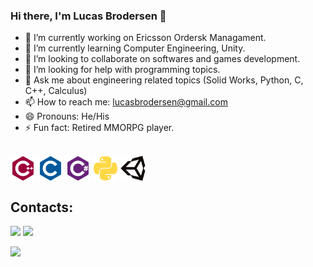 ### Hi there, I'm Lucas Brodersen 👋


- 🔭 I’m currently working on Ericsson Ordersk Managament.
- 🌱 I’m currently learning Computer Engineering, Unity.
- 👯 I’m looking to collaborate on softwares and games development.
- 🤔 I’m looking for help with programming topics.
- 💬 Ask me about engineering related topics (Solid Works, Python, C, C++, Calculus)
- 📫 How to reach me: lucasbrodersen@gmail.com
- 😄 Pronouns: He/His
- ⚡ Fun fact: Retired MMORPG player.

<div style="display: inline_block"><br>
  <img align="center" alt="Lucas-cpp" height="40" width="40" src="https://raw.githubusercontent.com/devicons/devicon/00f02ef57fb7601fd1ddcc2fe6fe670fef3ae3e4/icons/cplusplus/cplusplus-plain.svg">
  <img align="center" alt="Lucas-C" height="40" width="40" src="https://raw.githubusercontent.com/devicons/devicon/00f02ef57fb7601fd1ddcc2fe6fe670fef3ae3e4/icons/c/c-plain.svg">
  <img align="center" alt="Lucas-Csharp" height="40" width="40" src="https://raw.githubusercontent.com/devicons/devicon/00f02ef57fb7601fd1ddcc2fe6fe670fef3ae3e4/icons/csharp/csharp-plain.svg">  
  <img align="center" alt="Lucas-Python" height="40" width="40" src="https://raw.githubusercontent.com/devicons/devicon/00f02ef57fb7601fd1ddcc2fe6fe670fef3ae3e4/icons/python/python-plain.svg">
    <img align="center" alt="Lucas-Python" height="40" width="40" src="https://raw.githubusercontent.com/devicons/devicon/00f02ef57fb7601fd1ddcc2fe6fe670fef3ae3e4/icons/unity/unity-original.svg">
</div>

<div> 
  
  ## Contacts:
  <a href = "mailto:lucasbrodersen@gmail.com"><img src="https://img.shields.io/badge/-Gmail-%23333?style=for-the-badge&logo=gmail&logoColor=white" target="_blank"></a>
  <a href= "https://www.linkedin.com/in/lucas-brodersen-moreira-dos-santos-4aa928114" target="_blank"><img src="https://img.shields.io/badge/-LinkedIn-%230077B5?style=for-the-badge&logo=linkedin&logoColor=white" target="_blank"></a> 
 
  
</div>


 <div>
  <a href="https://github.com/lucasbrodersen">
  <img height="100em" src="https://github-readme-stats.vercel.app/api/top-langs/?username=lucasbrodersen&layout=compact&langs_count=7&theme=dracula"/>
</div>
  
